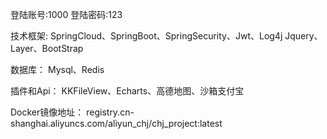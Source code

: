 登陆账号:1000
登陆密码:123

技术框架:
SpringCloud、SpringBoot、SpringSecurity、Jwt、Log4j
Jquery、Layer、BootStrap

数据库：
Mysql、Redis

插件和Api：
KKFileView、Echarts、高德地图、沙箱支付宝

Docker镜像地址：
registry.cn-shanghai.aliyuncs.com/aliyun_chj/chj_project:latest
